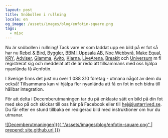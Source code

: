 ```yaml
---
layout: post
title: Snöbollen i rullning
locale: en
og_image: /assets/images/blog/enfotin-square.png
tags:
  - misc
---
```


Nu är snöbollen i rullning! Tack vare er som laddat upp en bild på er fot så har nu [Rebel & Bird](http://www.rebelandbird.com/), [Byggler](http://www.byggler.se/), [BBM I Uppsala AB](http://www.bbmuppsala.se/), [Noc Webbyrå](http://nocweb.se/), [Make Equal](http://makeequal.se/), [KRY](https://kry.se/), [Adviser](http://www.adviser.se/), [Glamma](https://www.glamma.se/), [Avito](https://www.avito.ru/), [Klarna](https://www.klarna.com), [LiveArena](http://sports.livearena.com/), [Breakit](http://www.breakit.se/) och [Universum](http://universumglobal.com/) m fl registrerat sig och meddelat att de är redo att tillsammans med oss hjälpa nyanlända få #enfotin.

I Sverige finns det just nu över 1 088 310 företag - utmana något av dem du också! Tillsammans kan vi hjälpa fler nyanlända att få en fot in och bidra till hållbar integration.

För att delta i Decemberutmaningen tar du på enklaste sätt en bild på din fot med sko på och skickar till oss här på Facebook eller till [hej@justarrived.se](mailto:hej@justarrived.se). Du får efter en stund tillbaka en redigerad bild med instruktioner om hur du utmanar.

[![Decemberutmaningen]({{ "/assets/images/blog/enfotin-square.png" | prepend: site.github.url }})](http://justarrived.se/decemberutmaningen)
